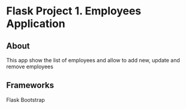 # Flask Project 1. Employees Application

## About
This app show the list of employees and allow to add new, update and remove employees

## Frameworks
Flask
Bootstrap